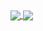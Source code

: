 <a href="https://github.com/g0ngjie">
  <img align="center" src="https://github-readme-stats.vercel.app/api?username=g0ngjie&theme=dracula" />
</a>
<a href="https://github.com/g0ngjie">
  <img align="center" src="https://github-readme-stats.vercel.app/api/top-langs/?username=g0ngjie&layout=compact&theme=cobalt" />
</a>

<!-- [![](https://github-readme-stats.vercel.app/api/top-langs/?username=g0ngjie&layout=compact&theme=cobalt)](https://github.com/g0ngjie)

[![](https://github-readme-stats.vercel.app/api?username=g0ngjie&theme=dracula)](https://github.com/g0ngjie) -->

